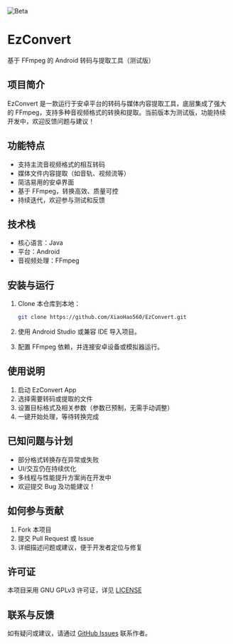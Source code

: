 ![Beta](https://img.shields.io/badge/status-beta-yellow.svg)
# EzConvert

基于 FFmpeg 的 Android 转码与提取工具（测试版）

## 项目简介

EzConvert 是一款运行于安卓平台的转码与媒体内容提取工具，底层集成了强大的 FFmpeg，支持多种音视频格式的转换和提取。当前版本为测试版，功能持续开发中，欢迎反馈问题与建议！

## 功能特点

- 支持主流音视频格式的相互转码
- 媒体文件内容提取（如音轨、视频流等）
- 简洁易用的安卓界面
- 基于 FFmpeg，转换高效、质量可控
- 持续迭代，欢迎参与测试和反馈

## 技术栈

- 核心语言：Java
- 平台：Android
- 音视频处理：FFmpeg

## 安装与运行

1. Clone 本仓库到本地：

   ```bash
   git clone https://github.com/XiaoHao560/EzConvert.git
   ```

2. 使用 Android Studio 或兼容 IDE 导入项目。

3. 配置 FFmpeg 依赖，并连接安卓设备或模拟器运行。

## 使用说明

1. 启动 EzConvert App
2. 选择需要转码或提取的文件
3. 设置目标格式及相关参数（参数已预制，无需手动调整）
4. 一键开始处理，等待转换完成

## 已知问题与计划

- 部分格式转换存在异常或失败
- UI/交互仍在持续优化
- 多线程与性能提升方案尚在开发中
- 欢迎提交 Bug 及功能建议！

## 如何参与贡献

1. Fork 本项目
2. 提交 Pull Request 或 Issue
3. 详细描述问题或建议，便于开发者定位与修复

## 许可证

本项目采用 GNU GPLv3 许可证，详见 [LICENSE](LICENSE)

## 联系与反馈

如有疑问或建议，请通过 [GitHub Issues](https://github.com/XiaoHao560/EzConvert/issues) 联系作者。
